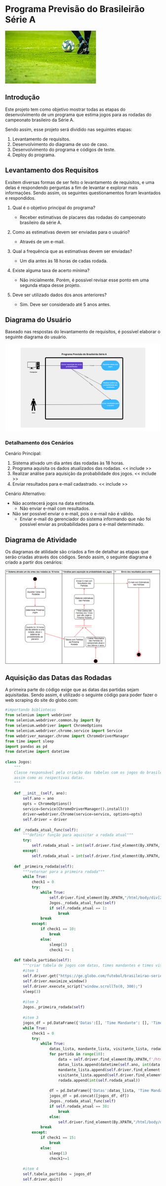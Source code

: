 # Programa Previsão do Brasileirão Série A

![Imagem de Futebol Ilustrativa](img/images.png)

## Introdução

Este projeto tem como objetivo mostrar todas as etapas do desenvolvimento de um programa que estima jogos para as rodadas do campeonato brasileiro da Série A.

Sendo assim, esse projeto será dividido nas seguintes etapas:

1. Levantamento de requisitos.
2. Desenvolvimento do diagrama de uso de caso.
3. Desenvolvimento do programa e códigos de teste.
4. Deploy do programa.

## Levantamento dos Requisitos

Exsitem diversas formas de ser feito o levantamento de requisitos, e uma delas é respondendo perguntas a fim de levantar e explorar mais informações. Sendo assim, os seguintes questionamentos foram levantados e respondidos.

1. Qual é o objetivo principal do programa?

   - Receber estimativas de placares das rodadas do campeonato brasileiro da série A.

2. Como as estimativas devem ser enviadas para o usuário?

   - Através de um e-mail.

3. Qual a frequência que as estimativas devem ser enviadas?

   - Um dia antes às 18 horas de cadas rodada.

4. Existe alguma taxa de acerto mínima?

   - Não inicialmente. Porém, é possível revisar esse ponto em uma segunda etapa desse projeto.

5. Deve ser utilizado dados dos anos anteriores?
   - Sim. Deve ser considerado até 5 anos antes.

## Diagrama do Usuário

Baseado nas respostas do levantamento de requisitos, é possível elaborar o seguinte diagrama do usuário.

![Diagrama do Usuário da UML](img/UML_Diagram.png)

### Detalhamento dos Cenários

Cenário Principal:

1. Sistema ativado um dia antes das rodadas às 18 horas.
2. Programa aquisita os dados atualizados das rodadas. << include >>
3. Realizar análise para aquisição da probabilidade dos jogos. << include >>
4. Enviar resultados para e-mail cadastrado. << include >>

Cenário Alternativo:

- Não acontecerá jogos na data estimada.
  - Não enviar e-mail com resultados.
- Não ser possível enviar o e-mail, pois o e-mail não é válido.
  - Enviar e-mail do gerenciador do sistema informando que não foi possível enviar as probabilidades para o e-mail determinado.

## Diagrama de Atividade

Os diagramas de atilidade são criados a fim de detalhar as etapas que serão criadas através dos códigos. Sendo assim, o seguinte diagrama é criado a partir dos cenários:

![Diagrama de Atividades](img/Diagrama_de_atividades.png)

## Aquisição das Datas das Rodadas

A primeira parte do código exige que as datas das partidas sejam aquisitadas. Sendo assim, é utilizado o seguinte código para poder fazer o web scraping do site do globo.com:

```python
#importando bibliotecas
from selenium import webdriver
from selenium.webdriver.common.by import By
from selenium.webdriver import ChromeOptions
from selenium.webdriver.chrome.service import Service
from webdriver_manager.chrome import ChromeDriverManager
from time import sleep
import pandas as pd
from datetime import datetime
 
class Jogos:
    """
    Classe responsável pela criação das tabelas com os jogos do brasileirão,
    assim como as respectivas datas.
    """

    def __init__(self, ano):
        self.ano = ano
        opts = ChromeOptions()
        servico=Service(ChromeDriverManager().install())
        driver=webdriver.Chrome(service=servico, options=opts)
        self.driver = driver
    
    def _rodada_atual_func(self):
        """definir função para aquisitar a rodada atual"""
        try:
            self.rodada_atual = int(self.driver.find_element(By.XPATH,'/html/body/div[2]/main/div[2]/div/section[1]/section/nav/span[2]').text[:2])
        except:
            self.rodada_atual = int(self.driver.find_element(By.XPATH,'/html/body/div[2]/main/div[2]/div/section[1]/section/nav/span[2]').text[:1])

    def _primeira_rodada(self):
        """retornar para a primeira rodada"""
        while True:
            check1 = 0
            try:
                while True:
                    self.driver.find_element(By.XPATH,"/html/body/div[2]/main/div[2]/div/section[1]/section/nav/span[1]").click()
                    Jogos._rodada_atual_func(self)
                    if self.rodada_atual == 1:
                        break
                break
            except:
                if check1 == 10:
                    break
                else:
                    sleep(1)
                    check1 += 1

    def tabela_partidas(self):
        """criar tabela de jogos com datas, times mandantes e times visitantes"""
        #item 1
        self.driver.get("https://ge.globo.com/futebol/brasileirao-serie-a/")
        self.driver.maximize_window()
        self.driver.execute_script("window.scrollTo(0, 300);")
        sleep(3)
        
        #item 2
        Jogos._primeira_rodada(self)

        #item 3
        jogos_df = pd.DataFrame({'Datas':[], 'Time Mandante': [], 'Time Visitante': [], 'Rodada': []})
        while True:
            check1 = 0
            try:
                while True:
                    datas_lista, mandante_lista, visitante_lista, rodada = [], [], [], []
                    for partida in range(10):
                        data = self.driver.find_element(By.XPATH,f'/html/body/div[2]/main/div[2]/div/section[1]/section/ul/li[{partida+1}]/div/a/div/div[1]/span[2]').text
                        datas_lista.append(datetime(self.ano, int(data.split('/')[-1]), int(data.split('/')[0])))
                        mandante_lista.append(self.driver.find_element(By.XPATH,f"/html/body/div[2]/main/div[2]/div/section[1]/section/ul/li[{partida+1}]/div/a/div/div[2]/div[1]/span[1]").get_attribute('title'))
                        visitante_lista.append(self.driver.find_element(By.XPATH,f"/html/body/div[2]/main/div[2]/div/section[1]/section/ul/li[{partida+1}]/div/a/div/div[2]/div[3]/span[1]").get_attribute('title'))
                        rodada.append(int(self.rodada_atual))

                    df = pd.DataFrame({'Datas':datas_lista, 'Time Mandante': mandante_lista, 'Time Visitante': visitante_lista, 'Rodada': rodada})
                    jogos_df = pd.concat([jogos_df, df])
                    Jogos._rodada_atual_func(self)
                    if self.rodada_atual == 38:
                        break
                    else:
                        self.driver.find_element(By.XPATH,"/html/body/div[2]/main/div[2]/div/section[1]/section/nav/span[3]").click()
                break
            except:
                if check1 == 15:
                    break
                else:
                    sleep(1)
                    check1+=1
         
        #item 4                  
        self.tabela_partidas = jogos_df
        self.driver.quit()
```